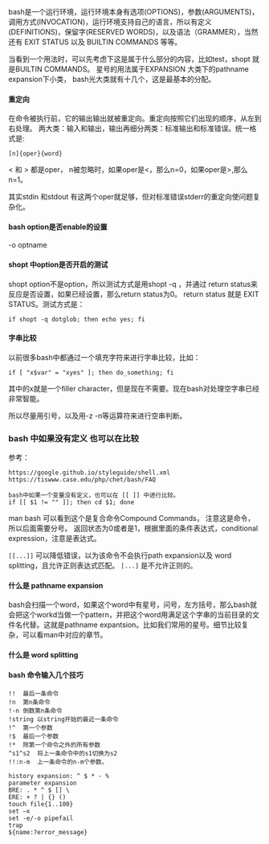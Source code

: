 bash是一个运行环境，运行环境本身有选项(OPTIONS)，参数(ARGUMENTS)，调用方式(INVOCATION)，运行环境支持自己的语言，所以有定义(DEFINITIONS)，保留字(RESERVED WORDS)，以及语法（GRAMMER），当然还有 EXIT STATUS 以及 BUILTIN COMMANDS 等等。

当看到一个用法时，可以先考虑下这是属于什么部分的内容，比如test，shopt 就是BUILTIN COMMANDS。 星号的用法属于EXPANSION 大类下的pathname expansion下小类， bash光大类就有十几个，这是最基本的分配。

#### 重定向

在命令被执行前，它的输出输出就被重定向。重定向按照它们出现的顺序，从左到右处理。
两大类：输入和输出，输出再细分两类：标准输出和标准错误。统一格式是:
```
[n]{oper}{word}
```
< 和 > 都是oper， n被忽略时，如果oper是<，那么n=0，如果oper是>,那么n=1。

其实stdin 和stdout 有这两个oper就足够，但对标准错误stderr的重定向使问题复杂化。


#### bash option是否enable的设置

-o  optname

#### shopt 中option是否开启的测试

shopt option不是option，所以测试方式是用shopt -q ，并通过 return status来反应是否设置，如果已经设置，那么return status为0。
return status 就是 EXIT STATUS。测试方式是：

    if shopt -q dotglob; then echo yes; fi

#### 字串比较

以前很多bash中都通过一个填充字符来进行字串比较，比如：

    if [ "x$var" = "xyes" ]; then do_something; fi
    
其中的x就是一个filler character，但是现在不需要。现在bash对处理空字串已经非常智能。

所以尽量用引号，以及用-z -n等运算符来进行空串判断。

### bash 中如果没有定义 也可以在比较
参考：

    https://google.github.io/styleguide/shell.xml
    https://tiswww.case.edu/php/chet/bash/FAQ

    bash中如果一个变量没有定义，也可以在 [[ ]] 中进行比较。
    if [[ $1 != "" ]]; then cd $1; done

man bash 可以看到这个是复合命令Compound Commands， 注意这是命令，所以后面需要分号。
返回状态为0或者是1，根据里面的条件表达式，conditional expression，注意是表达式。

`[[...]]` 可以降低错误，以为该命令不会执行path expansion以及 word splitting，且允许正则表达式匹配。 `[...]` 是不允许正则的。

#### 什么是 pathname expansion

bash会扫描一个word，如果这个word中有星号，问号，左方括号，那么bash就会把这个workd当做一个pattern，并把这个word用满足这个字串的当前目录的文件名代替。这就是pathname expantsion。比如我们常用的星号。细节比较复杂，可以看man中对应的章节。

#### 什么是 word splitting

#### bash 命令输入几个技巧

    !!	最后一条命令
    !n	第n条命令
    !-n	倒数第n条命令
    !string	以string开始的最近一条命令
    !^	第一个参数
    !$	最后一个参数
    !*	除第一个命令之外的所有参数
    ^s1^s2	将上一条命令中的s1切换为s2
    !!:n-m	上一条命令的n-m个参数。
    
    history expansion: ^ $ * - %
    parameter expansion
    BRE: . * ^ $ [] \
    ERE: + ? | {} () 
    touch file{1..100}
    set –x
    set -e/-o pipefail
    trap
    ${name:?error_message}
